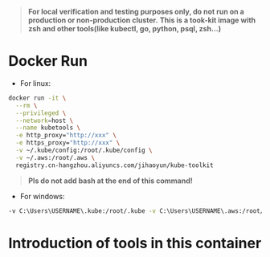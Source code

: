 > **For local verification and testing purposes only, do not run on a production or non-production cluster.**
> **This is a took-kit image with zsh and other tools(like kubectl, go, python, psql, zsh...)**

# Docker Run

- For linux:

```bash
docker run -it \
  --rm \
  --privileged \
  --network=host \
  --name kubetools \
  -e http_proxy="http://xxx" \
  -e https_proxy="http://xxx" \
  -v ~/.kube/config:/root/.kube/config \
  -v ~/.aws:/root/.aws \
  registry.cn-hangzhou.aliyuncs.com/jihaoyun/kube-toolkit
```

> **Pls do not add bash at the end of this command!**

- For windows:

```bash
-v C:\Users\USERNAME\.kube:/root/.kube -v C:\Users\USERNAME\.aws:/root/.aws
```

# Introduction of tools in this container
